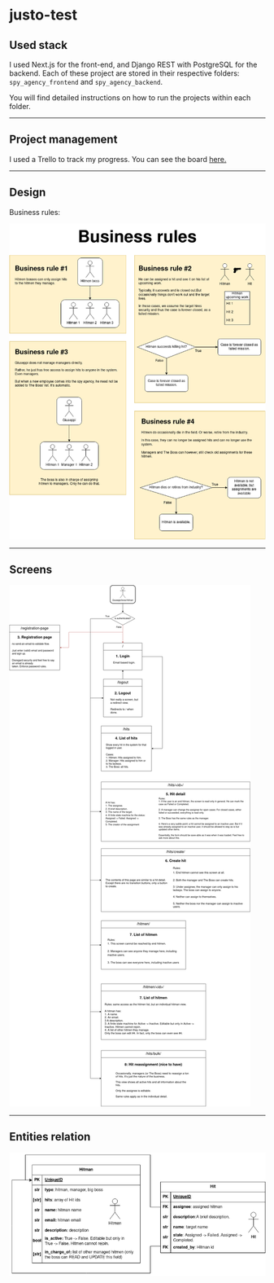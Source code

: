 # justo-test

## Used stack

I used Next.js for the front-end, and Django REST with PostgreSQL for the backend. Each of these project are stored in their respective folders:
`spy_agency_frontend` and `spy_agency_backend`.

You will find detailed instructions on how to run the projects within each folder.

-----
## Project management

I used a Trello to track my progress. You can see the board [here.](https://trello.com/b/EDTJa0sE/justo-technical-test)

---------

## Design

Business rules:

![](business-cases.drawio.png)

---------

## Screens

![](screens.drawio.png)

---------

## Entities relation

![](entities.drawio.png)